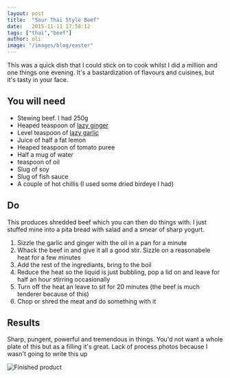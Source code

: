 ```yaml
---
layout: post
title:  "Sour Thai Style Beef"
date:   2015-11-11 17:58:12
tags: ["thai","beef"]
author: oli
image: "/images/blog/easter"
---
```


This was a quick dish that I could stick on to cook whilst I did a million and one things one evening.  It's a bastardization of flavours and cuisines, but it's tasty in your face. 


## You will need

* Stewing beef.  I had 250g
* Heaped teaspoon of [lazy ginger](http://amzn.to/1QCDQ0q)
* Level teaspoon of [lazy garlic](http://amzn.to/1JTX9TL)
* Juice of half a fat lemon
* Heaped teaspoon of tomato puree
* Half a mug of water
* teaspoon of oil
* Slug of soy
* Slug of fish sauce
* A couple of hot chillis (I used some dried birdeye I had)

## Do

This produces shredded beef which you can then do things with.  I just stuffed mine into a pita bread with salad and a smear of sharp yogurt.

1. Sizzle the garlic and ginger with the oil in a pan for a minute
2. Whack the beef in and give it all a good stir. Sizzle on a reasonabele heat for a few minutes
3. Add the rest of the ingrediants, bring to the boil
4. Reduce the heat so the liquid is just bubbling, pop a lid on and leave for half an hour stirring occasionally
5. Turn off the heat an leave to sit for 20 minutes (the beef is much tenderer because of this)
6. Chop or shred the meat and do something with it


## Results

Sharp, pungent, powerful and tremendous in things.  You'd not want a whole plate of this but as a filling it's great.
Lack of process photos because I wasn't going to write this up

![Finished product](/images/blog/soured-thai-beef.jpg)




